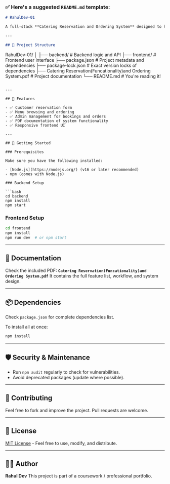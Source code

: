 ### ✅ Here's a suggested `README.md` template:

```markdown
# RahulDev-01

A full-stack **Catering Reservation and Ordering System** designed to handle both **customer reservations** and **online orders**.

---

## 📁 Project Structure

```

RahulDev-01/
│
├── backend/                # Backend logic and API
├── frontend/               # Frontend user interface
├── package.json            # Project metadata and dependencies
├── package-lock.json       # Exact version locks of dependencies
├── Catering Reservation(Funcationality)and Ordering System.pdf  # Project documentation
└── README.md               # You're reading it!

````

---

## 🔧 Features

- ✅ Customer reservation form
- ✅ Menu browsing and ordering
- ✅ Admin management for bookings and orders
- ✅ PDF documentation of system functionality
- ✅ Responsive frontend UI

---

## 🚀 Getting Started

### Prerequisites

Make sure you have the following installed:

- [Node.js](https://nodejs.org/) (v16 or later recommended)
- npm (comes with Node.js)

### Backend Setup

```bash
cd backend
npm install
npm start
````

### Frontend Setup

```bash
cd frontend
npm install
npm run dev  # or npm start
```

---

## 📄 Documentation

Check the included PDF:
**`Catering Reservation(Funcationality)and Ordering System.pdf`**
It contains the full feature list, workflow, and system design.

---

## 📦 Dependencies

Check `package.json` for complete dependencies list.

To install all at once:

```bash
npm install
```

---

## 🛡️ Security & Maintenance

* Run `npm audit` regularly to check for vulnerabilities.
* Avoid deprecated packages (update where possible).

---

## 🙌 Contributing

Feel free to fork and improve the project. Pull requests are welcome.

---

## 📃 License

[MIT License](LICENSE) - Feel free to use, modify, and distribute.

---

## 👨‍💻 Author

**Rahul Dev**
This project is part of a coursework / professional portfolio.
